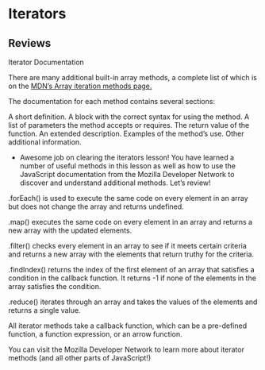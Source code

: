 # Iterators

## Reviews

Iterator Documentation

There are many additional built-in array methods, a complete list of which is on the [MDN’s Array iteration methods page.](https://developer.mozilla.org/en-US/docs/Web/JavaScript/Reference/Global_Objects/Array#Iteration_methods)

The documentation for each method contains several sections:

A short definition.
A block with the correct syntax for using the method.
A list of parameters the method accepts or requires.
The return value of the function.
An extended description.
Examples of the method’s use.
Other additional information.

- Awesome job on clearing the iterators lesson! You have learned a number of useful methods in this lesson as well as how to use the JavaScript documentation from the Mozilla Developer Network to discover and understand additional methods. Let’s review!

.forEach() is used to execute the same code on every element in an array but does not change the array and returns undefined.

.map() executes the same code on every element in an array and returns a new array with the updated elements.

.filter() checks every element in an array to see if it meets certain criteria and returns a new array with the elements that return truthy for the criteria.

.findIndex() returns the index of the first element of an array that satisfies a condition in the callback function. It returns -1 if none of the elements in the array satisfies the condition.

.reduce() iterates through an array and takes the values of the elements and returns a single value.

All iterator methods take a callback function, which can be a pre-defined function, a function expression, or an arrow function.

You can visit the Mozilla Developer Network to learn more about iterator methods (and all other parts of JavaScript!)
